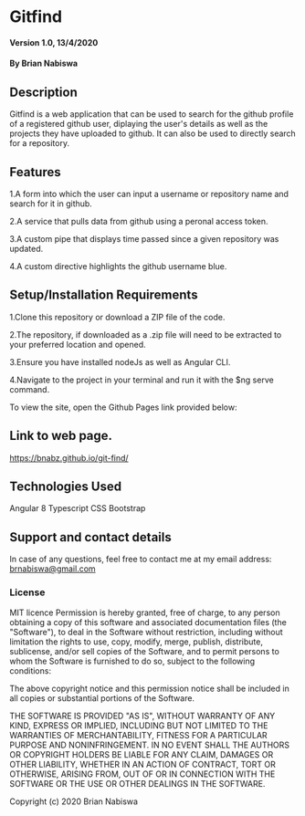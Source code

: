 # Gitfind
#### Version 1.0, 13/4/2020
#### By Brian Nabiswa

## Description
Gitfind is a web application that can be used to search for the github profile of a registered github user, diplaying the user's details as well as the projects they have uploaded to github. It can also be used to directly search for a repository.
## Features
1.A form into which the user can input a username or repository name and search for it in github.

2.A service that pulls data from github using a peronal access token.

3.A custom pipe that displays time passed since a given repository was updated.

4.A custom directive highlights the github username blue.



## Setup/Installation Requirements
1.Clone this repository or download a ZIP file of the code.

2.The repository, if downloaded as a .zip file will need to be extracted to your preferred location and opened.

3.Ensure you have installed nodeJs as well as Angular CLI.

4.Navigate to the project in your terminal and run it with the $ng serve command.

To view the site, open the Github Pages link provided below:
## Link to web page.
https://bnabz.github.io/git-find/
## Technologies Used
Angular 8
Typescript
CSS
Bootstrap


## Support and contact details
In case of any questions, feel free to contact me at my email address: brnabiswa@gmail.com
### License
MIT licence
Permission is hereby granted, free of charge, to any person obtaining a copy of this software and associated documentation files (the "Software"), to deal in the Software without restriction, including without limitation the rights to use, copy, modify, merge, publish, distribute, sublicense, and/or sell copies of the Software, and to permit persons to whom the Software is furnished to do so, subject to the following conditions:

The above copyright notice and this permission notice shall be included in all copies or substantial portions of the Software.

THE SOFTWARE IS PROVIDED "AS IS", WITHOUT WARRANTY OF ANY KIND, EXPRESS OR IMPLIED, INCLUDING BUT NOT LIMITED TO THE WARRANTIES OF MERCHANTABILITY, FITNESS FOR A PARTICULAR PURPOSE AND NONINFRINGEMENT. IN NO EVENT SHALL THE AUTHORS OR COPYRIGHT HOLDERS BE LIABLE FOR ANY CLAIM, DAMAGES OR OTHER LIABILITY, WHETHER IN AN ACTION OF CONTRACT, TORT OR OTHERWISE, ARISING FROM, OUT OF OR IN CONNECTION WITH THE SOFTWARE OR THE USE OR OTHER DEALINGS IN THE SOFTWARE.

Copyright (c) 2020 Brian Nabiswa
